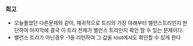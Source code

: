 ### 회고
- 오늘풀었던 다른문제와 같이, 재귀적으로 트리의 가장 아래부터 밸런스트리인지 판단하여 마지막에 결국 이 트리 전체가 밸런스 트리인지 확인 할 수 있는 문제이다.
- 밸런스 트리가 아닌경우 -1을 리턴하여 그 값을 root에서도 확인할 수 있게 한다